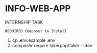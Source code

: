 # INFO-WEB-APP
INTERNSHIP TASK

    REQUIRED Composer to Install
1. cp .env.example .env
2. composer require fakerphp/faker --dev
